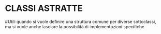 # CLASSI ASTRATTE
#Utili quando si vuole definire una struttura comune per diverse sottoclassi, ma si vuole anche lasciare la possibilità di implementazioni specifiche
